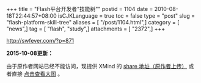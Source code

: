 +++
title = "Flash平台开发者\"技能树\""
postid = 1104
date = 2010-08-18T22:44:57+08:00
isCJKLanguage = true
toc = false
type = "post"
slug = "flash-platform-skill-tree"
aliases = [ "/post/1104.html",]
category = [ "news",]
tag = [ "flash", "study",]
attachments = [ "2372",]
+++


<http://swfever.com/?p=871>

**2015-10-08更新：**

由于原作者网站已经不能访问，现提供 XMind 的 [share 地址（原作者上传）][1] 或者直接 [点击查看大图][2] 。


[1]: http://www.xmind.net/m/bCk4/
[2]: /uploads/2015/10/flash-platform-developer-skill-tree.jpg

